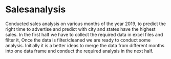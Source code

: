 # Salesanalysis
Conducted sales analysis on various months of the year 2019, to predict the right time to advertise and predict with city and states have the highest sales.
In the first half we have to collect the required data in excel files and filter it, Once the data is filter/cleaned we are ready to conduct some analysis.
Initially it is a better ideas to merge the data from different months into one data frame and conduct the required analysis in the next half. 
